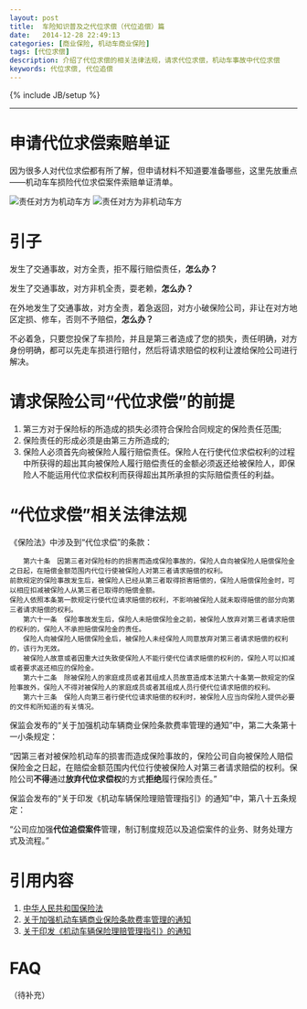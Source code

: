 ```yaml
---
layout: post
title:  车险知识普及之代位求偿（代位追偿）篇
date:   2014-12-28 22:49:13
categories: [商业保险, 机动车商业保险]
tags: [代位求偿]
description: 介绍了代位求偿的相关法律法规，请求代位求偿，机动车事故中代位求偿
keywords: 代位求偿, 代位追偿
---
```

{% include JB/setup %}

---

# 申请代位求偿索赔单证

因为很多人对代位求偿都有所了解，但申请材料不知道要准备哪些，这里先放重点——机动车车损险代位求偿案件索赔单证清单。

![责任对方为机动车方][4]
![责任对方为非机动车方][5]

# 引子

发生了交通事故，对方全责，拒不履行赔偿责任，**怎么办？**

发生了交通事故，对方非机全责，耍老赖，**怎么办？**

在外地发生了交通事故，对方全责，着急返回，对方小破保险公司，非让在对方地区定损、修车，否则不予赔偿，**怎么办？**

不必着急，只要您投保了车损险，并且是第三者造成了您的损失，责任明确，对方身份明确，都可以先走车损进行赔付，然后将请求赔偿的权利让渡给保险公司进行解决。

# 请求保险公司“代位求偿”的前提

 1. 第三方对于保险标的所造成的损失必须符合保险合同规定的保险责任范围;
 2. 保险责任的形成必须是由第三方所造成的;
 3. 保险人必须首先向被保险人履行赔偿责任。保险人在行使代位求偿权利的过程中所获得的超出其向被保险人履行赔偿责任的金额必须返还给被保险人，即保险人不能运用代位求偿权利而获得超出其所承担的实际赔偿责任的利益。

# “代位求偿”相关法律法规
《保险法》中涉及到“代位求偿”的条款：

    　　第六十条　因第三者对保险标的的损害而造成保险事故的，保险人自向被保险人赔偿保险金之日起，在赔偿金额范围内代位行使被保险人对第三者请求赔偿的权利。
    前款规定的保险事故发生后，被保险人已经从第三者取得损害赔偿的，保险人赔偿保险金时，可以相应扣减被保险人从第三者已取得的赔偿金额。
    保险人依照本条第一款规定行使代位请求赔偿的权利，不影响被保险人就未取得赔偿的部分向第三者请求赔偿的权利。
    　　第六十一条　保险事故发生后，保险人未赔偿保险金之前，被保险人放弃对第三者请求赔偿的权利的，保险人不承担赔偿保险金的责任。
    　　保险人向被保险人赔偿保险金后，被保险人未经保险人同意放弃对第三者请求赔偿的权利的，该行为无效。
    　　被保险人故意或者因重大过失致使保险人不能行使代位请求赔偿的权利的，保险人可以扣减或者要求返还相应的保险金。
    　　第六十二条　除被保险人的家庭成员或者其组成人员故意造成本法第六十条第一款规定的保险事故外，保险人不得对被保险人的家庭成员或者其组成人员行使代位请求赔偿的权利。
    　　第六十三条　保险人向第三者行使代位请求赔偿的权利时，被保险人应当向保险人提供必要的文件和所知道的有关情况。

    
保监会发布的“关于加强机动车辆商业保险条款费率管理的通知”中，第二大条第十一小条规定：

“因第三者对被保险机动车的损害而造成保险事故的，保险公司自向被保险人赔偿保险金之日起，在赔偿金额范围内代位行使被保险人对第三者请求赔偿的权利。保险公司**不得**通过**放弃代位求偿权**的方式**拒绝**履行保险责任。”

保监会发布的“关于印发《机动车辆保险理赔管理指引》的通知”中，第八十五条规定：

“公司应加强**代位追偿案件**管理，制订制度规范以及追偿案件的业务、财务处理方式及流程。”

# 引用内容

1. [中华人民共和国保险法][1]
2. [关于加强机动车辆商业保险条款费率管理的通知][2]
3. [关于印发《机动车辆保险理赔管理指引》的通知][3]

  [1]:http://www.gov.cn/flfg/2009-02/28/content_1246444.htm
  [2]:http://www.circ.gov.cn/web/site0/tab5245/info2350870.htm
  [3]:http://www.circ.gov.cn/web/site0/tab5245/info2350868.htm
  [4]:http://blog-27zeros.qiniudn.com/20141228114525.png
  [5]:http://blog-27zeros.qiniudn.com/20141228114531.png

# FAQ

（待补充）